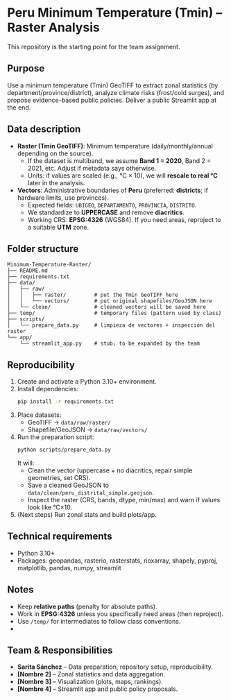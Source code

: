 # Peru Minimum Temperature (Tmin) – Raster Analysis

This repository is the starting point for the team assignment.

## Purpose
Use a minimum temperature (Tmin) GeoTIFF to extract zonal statistics (by department/province/district), analyze climate risks (frost/cold surges), and propose evidence-based public policies. Deliver a public Streamlit app at the end.

## Data description
- **Raster (Tmin GeoTIFF)**: Minimum temperature (daily/monthly/annual depending on the source).
  - If the dataset is multiband, we assume **Band 1 = 2020**, Band 2 = 2021, etc. Adjust if metadata says otherwise.
  - Units: if values are scaled (e.g., °C × 10), we will **rescale to real °C** later in the analysis.
- **Vectors**: Administrative boundaries of **Peru** (preferred: **districts**; if hardware limits, use provinces).
  - Expected fields: `UBIGEO`, `DEPARTAMENTO`, `PROVINCIA`, `DISTRITO`.
  - We standardize to **UPPERCASE** and remove **diacritics**.
  - Working CRS: **EPSG:4326** (WGS84). If you need areas, reproject to a suitable **UTM** zone.

## Folder structure
```
Minimum-Temperature-Raster/
├── README.md
├── requirements.txt
├── data/
│   ├── raw/
│   │   ├── raster/         # put the Tmin GeoTIFF here
│   │   └── vectors/        # put original shapefiles/GeoJSON here
│   └── clean/              # cleaned vectors will be saved here
├── temp/                   # temporary files (pattern used by class)
├── scripts/
│   └── prepare_data.py     # limpieza de vectores + inspección del raster
└── app/
    └── streamlit_app.py    # stub; to be expanded by the team
```

## Reproducibility
1. Create and activate a Python 3.10+ environment.
2. Install dependencies:
   ```bash
   pip install -r requirements.txt
   ```
3. Place datasets:
   - GeoTIFF → `data/raw/raster/`
   - Shapefile/GeoJSON → `data/raw/vectors/`
4. Run the preparation script:
   ```bash
   python scripts/prepare_data.py
   ```
   It will:
   - Clean the vector (uppercase + no diacritics, repair simple geometries, set CRS).
   - Save a cleaned GeoJSON to `data/clean/peru_distrital_simple.geojson`.
   - Inspect the raster (CRS, bands, dtype, min/max) and warn if values look like °C×10.
5. (Next steps) Run zonal stats and build plots/app.

## Technical requirements
- Python 3.10+
- Packages: geopandas, rasterio, rasterstats, rioxarray, shapely, pyproj, matplotlib, pandas, numpy, streamlit

## Notes
- Keep **relative paths** (penalty for absolute paths).
- Work in **EPSG:4326** unless you specifically need areas (then reproject).
- Use `/temp/` for intermediates to follow class conventions.
- 
## Team & Responsibilities
- **Sarita Sánchez** – Data preparation, repository setup, reproducibility.
- **[Nombre 2]** – Zonal statistics and data aggregation.
- **[Nombre 3]** – Visualization (plots, maps, rankings).
- **[Nombre 4]** – Streamlit app and public policy proposals.
